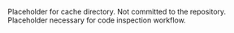 Placeholder for cache directory. Not committed to the repository. Placeholder necessary for code inspection workflow.